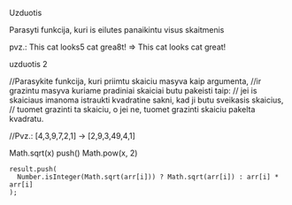 Uzduotis

Parasyti funkcija, kuri is eilutes panaikintu visus skaitmenis

pvz.: This cat looks5 cat grea8t! => This cat looks cat great!

uzduotis 2

//Parasykite funkcija, kuri priimtu skaiciu masyva kaip argumenta,
//ir grazintu masyva kuriame pradiniai skaiciai butu pakeisti taip:
// jei is skaiciaus imanoma istraukti kvadratine sakni, kad ji butu sveikasis skaicius,
// tuomet grazinti ta skaiciu, o jei ne, tuomet grazinti skaiciu pakelta kvadratu.

//Pvz.: [4,3,9,7,2,1] -> [2,9,3,49,4,1]

Math.sqrt(x)
push()
Math.pow(x, 2)

    result.push(
      Number.isInteger(Math.sqrt(arr[i])) ? Math.sqrt(arr[i]) : arr[i] * arr[i]
    );

